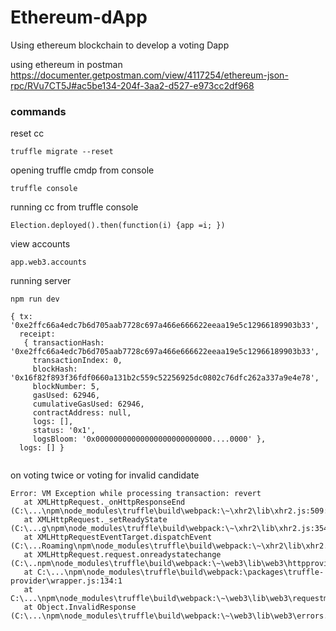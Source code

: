 # Ethereum-dApp
Using ethereum blockchain to develop a voting Dapp

using ethereum in postman 
https://documenter.getpostman.com/view/4117254/ethereum-json-rpc/RVu7CT5J#ac5be134-204f-3aa2-d527-e973cc2df968

### commands

reset cc
```
truffle migrate --reset
```

opening truffle cmdp from console
```
truffle console
```
running cc from truffle console
```
Election.deployed().then(function(i) {app =i; })
```
view accounts
```
app.web3.accounts
```
running server
```
npm run dev
```

```
{ tx: '0xe2ffc66a4edc7b6d705aab7728c697a466e666622eeaa19e5c12966189903b33',
  receipt:
   { transactionHash: '0xe2ffc66a4edc7b6d705aab7728c697a466e666622eeaa19e5c12966189903b33',
     transactionIndex: 0,
     blockHash: '0x16f82f893f36fdf0660a131b2c559c52256925dc0802c76dfc262a337a9e4e78',
     blockNumber: 5,
     gasUsed: 62946,
     cumulativeGasUsed: 62946,
     contractAddress: null,
     logs: [],
     status: '0x1',
     logsBloom: '0x00000000000000000000000000....0000' },
  logs: [] }
  
 ```
 
 on voting twice or voting for invalid candidate
 ```
 Error: VM Exception while processing transaction: revert
    at XMLHttpRequest._onHttpResponseEnd (C:\...\npm\node_modules\truffle\build\webpack:\~\xhr2\lib\xhr2.js:509:1)
    at XMLHttpRequest._setReadyState (C:\...g\npm\node_modules\truffle\build\webpack:\~\xhr2\lib\xhr2.js:354:1)
    at XMLHttpRequestEventTarget.dispatchEvent (C:\...Roaming\npm\node_modules\truffle\build\webpack:\~\xhr2\lib\xhr2.js:64:1)
    at XMLHttpRequest.request.onreadystatechange (C:\..npm\node_modules\truffle\build\webpack:\~\web3\lib\web3\httpprovider.js:128:1)
    at C:\...\npm\node_modules\truffle\build\webpack:\packages\truffle-provider\wrapper.js:134:1
    at C:\...\npm\node_modules\truffle\build\webpack:\~\web3\lib\web3\requestmanager.js:86:1
    at Object.InvalidResponse (C:\...\npm\node_modules\truffle\build\webpack:\~\web3\lib\web3\errors.js:38:1)
 ```   
